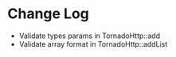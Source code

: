 # Change Log

* Validate types params in TornadoHttp::add
* Validate array format in TornadoHttp::addList
